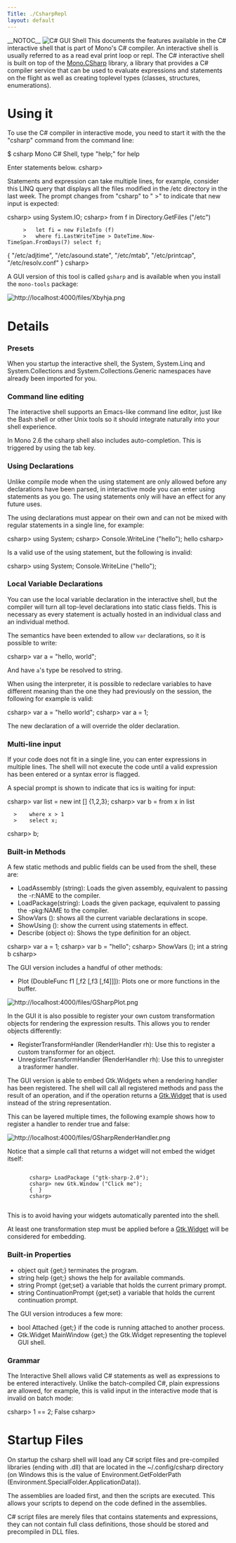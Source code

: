 ```yaml
---
Title: ./CsharpRepl
layout: default
---
```


\_\_NOTOC\_\_ ![C\# GUI
Shell](http://localhost:4000/files/Xbyhja.png "fig:C# GUI Shell") This
documents the features available in the C\# interactive shell that is
part of Mono's C\# compiler. An interactive shell is usually referred to
as a read eval print loop or repl. The C\# interactive shell is built on
top of the [Mono.CSharp](http:/monodoc/N:Mono.CSharp) library, a library
that provides a C\# compiler service that can be used to evaluate
expressions and statements on the flight as well as creating toplevel
types (classes, structures, enumerations).

Using it
========

To use the C\# compiler in interactive mode, you need to start it with
the the "csharp" command from the command line:

<bash> \$ csharp Mono C\# Shell, type "help;" for help

Enter statements below. csharp\> </bash>

Statements and expression can take multiple lines, for example, consider
this LINQ query that displays all the files modified in the /etc
directory in the last week. The prompt changes from "csharp" to " \>" to
indicate that new input is expected:

<bash> csharp\> using System.IO; csharp\> from f in Directory.GetFiles
("/etc")

`     >   let fi = new FileInfo (f)  `\
`     >   where fi.LastWriteTime > DateTime.Now-TimeSpan.FromDays(7) select f; `

{ "/etc/adjtime", "/etc/asound.state", "/etc/mtab", "/etc/printcap",
"/etc/resolv.conf" } csharp\> </bash>

A GUI version of this tool is called `gsharp` and is available when you
install the `mono-tools` package:

![](http://localhost:4000/files/Xbyhja.png "http://localhost:4000/files/Xbyhja.png")

Details
=======

### Presets

When you startup the interactive shell, the System, System.Linq and
System.Collections and System.Collections.Generic namespaces have
already been imported for you.

### Command line editing

The interactive shell supports an Emacs-like command line editor, just
like the Bash shell or other Unix tools so it should integrate naturally
into your shell experience.

In Mono 2.6 the csharp shell also includes auto-completion. This is
triggered by using the tab key.

### Using Declarations

Unlike compile mode when the using statement are only allowed before any
declarations have been parsed, in interactive mode you can enter using
statements as you go. The using statements only will have an effect for
any future uses.

The using declarations must appear on their own and can not be mixed
with regular statements in a single line, for example:

<bash> csharp\> using System; csharp\> Console.WriteLine ("hello");
hello csharp\> </bash>

Is a valid use of the using statement, but the following is invalid:

<bash> csharp\> using System; Console.WriteLine ("hello"); </bash>

### Local Variable Declarations

You can use the local variable declaration in the interactive shell, but
the compiler will turn all top-level declarations into static class
fields. This is necessary as every statement is actually hosted in an
individual class and an individual method.

The semantics have been extended to allow `var` declarations, so it is
possible to write:

<bash> csharp\> var a = "hello, world"; </bash>

And have `a`'s type be resolved to string.

When using the interpreter, it is possible to redeclare variables to
have different meaning than the one they had previously on the session,
the following for example is valid:

<bash> csharp\> var a = "hello world"; csharp\> var a = 1; </bash>

The new declaration of a will override the older declaration.

### Multi-line input

If your code does not fit in a single line, you can enter expressions in
multiple lines. The shell will not execute the code until a valid
expression has been entered or a syntax error is flagged.

A special prompt is shown to indicate that ics is waiting for input:

<bash> csharp\> var list = new int [] {1,2,3}; csharp\> var b = from x
in list

`  >    where x > 1`\
`  >    select x;`

csharp\> b;

</bash>

### Built-in Methods

A few static methods and public fields can be used from the shell, these
are:

-   LoadAssembly (string): Loads the given assembly, equivalent to
    passing the -r:NAME to the compiler.
-   LoadPackage(string): Loads the given package, equivalent to passing
    the -pkg:NAME to the compiler.
-   ShowVars (): shows all the current variable declarations in scope.
-   ShowUsing (): show the current using statements in effect.
-   Describe (object o): Shows the type definition for an object.

<bash> csharp\> var a = 1; csharp\> var b = "hello"; csharp\> ShowVars
(); int a string b csharp\> </bash>

The GUI version includes a handful of other methods:

-   Plot (DoubleFunc f1 [,f2 [,f3 [,f4]]]): Plots one or more functions
    in the buffer.

![](http://localhost:4000/files/GSharpPlot.png "http://localhost:4000/files/GSharpPlot.png")

In the GUI it is also possible to register your own custom
transformation objects for rendering the expression results. This allows
you to render objects differently:

-   RegisterTransformHandler (RenderHandler rh): Use this to register a
    custom transformer for an object.
-   UnregisterTransformHandler (RenderHandler rh): Use this to
    unregister a trasformer handler.

The GUI version is able to embed Gtk.Widgets when a rendering handler
has been registered. The shell will call all registered methods and pass
the result of an operation, and if the operation returns a
[Gtk.Widget](http:/monodoc/Gtk.Widget) that is used instead of the
string representation.

This can be layered multiple times, the following example shows how to
register a handler to render true and false:

![](http://localhost:4000/files/GSharpRenderHandler.png "http://localhost:4000/files/GSharpRenderHandler.png")

Notice that a simple call that returns a widget will not embed the
widget itself:

<div class="csharp">
    <pre><code>
       csharp> LoadPackage ("gtk-sharp-2.0");
       csharp> new Gtk.Window ("Click me");
       {  }
       csharp>
    </code></pre>

</div>
This is to avoid having your widgets automatically parented into the
shell.

At least one transformation step must be applied before a
[Gtk.Widget](http:/monodoc/T:Gtk.Widget) will be considered for
embedding.

### Built-in Properties

-   object quit {get;} terminates the program.
-   string help {get;} shows the help for available commands.
-   string Prompt {get;set} a variable that holds the current primary
    prompt.
-   string ContinuationPrompt {get;set} a variable that holds the
    current continuation prompt.

The GUI version introduces a few more:

-   bool Attached {get;} if the code is running attached to another
    process.
-   Gtk.Widget MainWindow {get;} the Gtk.Widget representing the
    toplevel GUI shell.

### Grammar

The Interactive Shell allows valid C\# statements as well as expressions
to be entered interactively. Unlike the batch-compiled C\#, plain
expressions are allowed, for example, this is valid input in the
interactive mode that is invalid on batch mode:

<bash> csharp\> 1 == 2; False csharp\> </bash>

Startup Files
=============

On startup the csharp shell will load any C\# script files and
pre-compiled libraries (ending with .dll) that are located in the
\~/.config/csharp directory (on Windows this is the value of
Environment.GetFolderPath (Environment.SpecialFolder.ApplicationData)).

The assemblies are loaded first, and then the scripts are executed. This
allows your scripts to depend on the code defined in the assemblies.

C\# script files are merely files that contains statements and
expressions, they can not contain full class definitions, those should
be stored and precompiled in DLL files.
